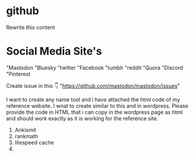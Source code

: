# github

Rewrite this content 

# Social Media Site's
"Mastodon
"Bluesky
"twitter
"Facebook
"tumblr
"reddit
"Quora
"Discord
"Pinterest

Create issue in this 👇
"https://github.com/mastodon/mastodon/issues"

I want to create any name tool and i have attached the html code of my reference website. I wnat to create similar to this and in wordpress. Please provide the code in HTML that i can copy in the wordpress page as html and should work exactly as it is working for the reference site.




1. Ankismit
2. rankmath
3. litespeed cache
4. 
